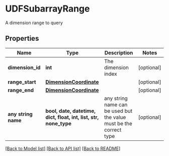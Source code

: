 # UDFSubarrayRange

A dimension range to query

## Properties
Name | Type | Description | Notes
------------ | ------------- | ------------- | -------------
**dimension_id** | **int** | The dimension index | [optional] 
**range_start** | [**DimensionCoordinate**](DimensionCoordinate.md) |  | [optional] 
**range_end** | [**DimensionCoordinate**](DimensionCoordinate.md) |  | [optional] 
**any string name** | **bool, date, datetime, dict, float, int, list, str, none_type** | any string name can be used but the value must be the correct type | [optional]

[[Back to Model list]](../README.md#documentation-for-models) [[Back to API list]](../README.md#documentation-for-api-endpoints) [[Back to README]](../README.md)



